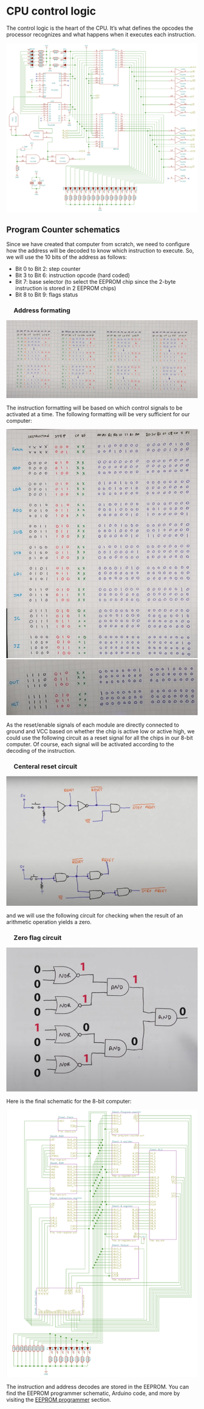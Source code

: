 # CPU control logic
The control logic is the heart of the CPU. It’s what defines the opcodes the processor recognizes and what happens when it executes each instruction. <br/>

<div style="text-align:center"><img src="./schematics/control.png" class="full-width"/></div> 

## Program Counter schematics

Since we have created that computer from scratch, we need to configure how the address will be decoded to know which instruction to execute. So, we will use the 10 bits of the address as follows: 
<ul>
<li>Bit 0 to Bit 2: step counter</li>
<li>Bit 3 to Bit 6: instruction opcode (hard coded)</li>
<li>Bit 7: base selector (to select the EEPROM chip since the 2-byte instruction is stored in 2 EEPROM chips)</li>
<li>Bit 8 to Bit 9: flags status</li>
</ul>

### &nbsp;&nbsp;&nbsp;&nbsp; Address formating

<div style="text-align:center"><img src="./schematics/address%20decoding.png" class="full-width"/></div> 

The instruction formatting will be based on which control signals to be activated at a time. The following formatting will be very sufficient for our computer:

<div style="text-align:center"><img src="./schematics/instruction%20decodes.png" class="full-width"/></div> 
<div style="text-align:center"><img src="./schematics/instriction%20decodes%202.png" class="full-width"/></div> 

As the reset/enable signals of each module are directly connected to ground and VCC based on whether the chip is active low or active high, we could use the following circuit as a reset signal for all the chips in our 8-bit computer. Of course, each signal will be activated according to the decoding of the instruction.

### &nbsp;&nbsp;&nbsp;&nbsp; Centeral reset circuit

<div style="text-align:center"><img src="./schematics/reset%20circuit.png" class="full-width"/></div> 

and we will use the following circuit for checking when the result of an arithmetic operation yields a zero.

### &nbsp;&nbsp;&nbsp;&nbsp; Zero flag circuit

<div style="text-align:center"><img src="./schematics/zero%20flag.png" class="full-width"/></div> 

Here is the final schematic for the 8-bit computer: 
<div style="text-align:center"><img src="./schematics/computer%20.png" class="full-width"/></div> 

The instruction and address decodes are stored in the EEPROM. You can find the EEPROM programmer schematic, Arduino code, and more by visiting the [EEPROM programmer](../EEPROM%20programmer/) section.